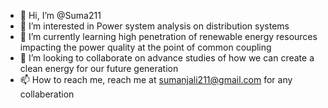 - 👋 Hi, I’m @Suma211
- 👀 I’m interested in Power system analysis on distribution systems
- 🌱 I’m currently learning high penetration of renewable energy resources impacting the power quality at the point of common coupling
- 💞️ I’m looking to collaborate on advance studies of how we can create a clean energy for our future generation
- 📫 How to reach me, reach me at sumanjali211@gmail.com for any collaberation

